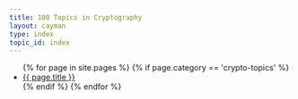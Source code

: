 ```yaml
---
title: 100 Topics in Cryptography
layout: cayman
type: index
topic_id: index
---
```


<ul>
{% for page in site.pages %}
  {% if page.category == 'crypto-topics' %}
    <li>
	  <a href="{{ page.url }}">{{ page.title }}</a>
	</li>
  {% endif %}
{% endfor %}
</ul>
